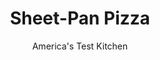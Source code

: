 ---
layout: ../../layouts/MarkdownPostLayout.astro
title: Sheet-Pan Pizza
author: America's Test Kitchen
pubDate: 2023-03-15
description: "A pizza this big requires plenty of seasoning-and preventative measures to keep the crust form getting soggy."
image_url: https://res.cloudinary.com/hksqkdlah/image/upload/ar_1:1,c_fill,dpr_2.0,f_auto,fl_lossy.progressive.strip_profile,g_faces:auto,q_auto:low,w_344/6525_sfs-sheetpanpizza-5
tags: ["Main Courses","Pizza"]
calories: 7533
protein: 28
carbohydrates: 54
fats: 
fiber: 3
ingredients: ["1 3/4 cups warm, water (110 degrees)","1/2 cup plus 1 tablespoon, extra-virgin olive oil","1 tablespoon, sugar","5 cups (25 ounces), all-purpose flour","4 1/2 teaspoons, instant or rapid-rise yeast","2 teaspoons, salt","1 tablespoon, extra-virgin olive oil","3 , garlic cloves, minced","1 1/2 teaspoons, dried oregano","1/4 teaspoon, red pepper flakes","2 tablespoons, tomato paste","1 , (28-ounce) can crushed tomatoes",", Salt","3 ounces, Parmesan cheese, grated (1 1/2 cups)","12 ounces, mozzarella cheese, shredded (3 cups)","2 tablespoons, chopped fresh basil"]
serves: 12
time: "1½ hours, plus 1 to 1½ hours rising"
instructions: ["FOR THE DOUGH: Grease large bowl. Combine water, ¼ cup oil, and sugar in 2-cup liquid measuring cup. Using stand mixer fitted with dough hook, mix flour, yeast, and salt on low speed until combined, about 30 seconds. Increase speed to medium-low, add water mixture, and knead until dough is uniform in texture, about 3 minutes. Transfer dough to prepared bowl, cover with plastic wrap, and let rise at room temperature until doubled in size, 1 to 1½ hours.","Evenly coat rimmed baking sheet with ¼ cup oil. On lightly floured work surface, use rolling pin to roll dough into 16 by 12-inch rectangle. Transfer dough to prepared sheet and stretch dough to cover sheet, pressing dough into corners. Brush dough evenly with remaining 1 tablespoon oil and cover with plastic. Set in warm spot (not oven) until slightly risen, about 20 minutes.","FOR THE SAUCE AND TOPPINGS: While dough rises, heat oil in large saucepan over medium heat until shimmering. Cook garlic, oregano, and pepper flakes until fragrant, about 30 seconds. Stir in tomato paste and cook until just beginning to brown, about 2 minutes. Add tomatoes and simmer until reduced to 3 cups, about 10 minutes. Off heat, season with salt to taste.","Adjust oven rack to lowest position and heat oven to 450 degrees. Remove plastic and, using your fingers, make indentations all over dough. Sprinkle dough with 1 cup Parmesan and bake until cheese begins to melt, 7 to 10 minutes. Remove sheet from oven and spoon sauce over pizza, leaving 1-inch border. Bake until sauce is deep red and steaming, 7 to 10 ­minutes.","Sprinkle mozzarella and remaining ½ cup Parmesan evenly over sauce and bake until cheese is golden brown, about 12 minutes. Remove pizza from oven and let rest for 5 minutes. Sprinkle with basil. Serve."]
nutrition: ["370 mg Potassium","495 mg Phosphorus","631 mg Calcium","4 mg Iron","51 mg Magnesium","864 mg Sodium","2 mg Zinc","32 g Fat","5 mg Niacin (B3)","14 g Monounsaturated","2 g Polyunsaturated","6 mg Vitamin C","70 mg Cholesterol","14 g Saturated","3 g Fiber","90 µg Folic acid","68 µg Folate (food)","5 g Sugars","15 µg Vitamin K","140 g Water","54 g Carbs","223 µg Folate equivalent (total)","28 g Protein","2 mg Vitamin E","177 µg Vitamin A","627 kcal Energy","1 g Sugars, added","7533 calories"]
notes: "After it’s mixed in step 1, the dough will be very sticky, so coat your hands with flour before you move it to the greased bowl. The test kitchen’s favorite brand of tomato paste is Goya. The fresh basil is important here; if all you have is dried, skip the basil altogether."
---